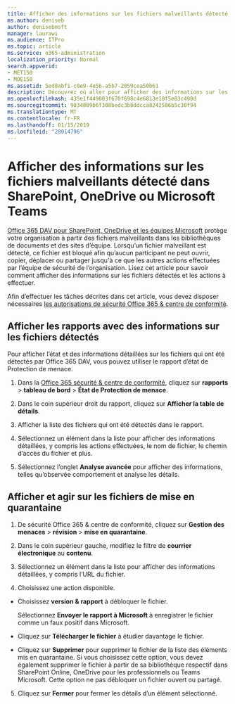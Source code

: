 ```yaml
---
title: Afficher des informations sur les fichiers malveillants détecté dans SharePoint, OneDrive ou Microsoft Teams
ms.author: deniseb
author: denisebmsft
manager: laurawi
ms.audience: ITPro
ms.topic: article
ms.service: o365-administration
localization_priority: Normal
search.appverid:
- MET150
- MOE150
ms.assetid: 5ed8abf1-c0e9-4e5b-a5b7-2059cea50b61
description: Découvrez où aller pour afficher des informations sur les fichiers malveillants détecté dans SharePoint, OneDrive ou équipes et comment effectuer une action sur ces fichiers.
ms.openlocfilehash: 435e1f449003f670f698c4e6813e18f5e83c498d
ms.sourcegitcommit: 9034809b6f308bedc3b8ddcca8242586b5c30f94
ms.translationtype: MT
ms.contentlocale: fr-FR
ms.lasthandoff: 01/15/2019
ms.locfileid: "28014796"
---
```

# <a name="view-information-about-malicious-files-detected-in-sharepoint-onedrive-or-microsoft-teams"></a>Afficher des informations sur les fichiers malveillants détecté dans SharePoint, OneDrive ou Microsoft Teams

[Office 365 DAV pour SharePoint, OneDrive et les équipes Microsoft](atp-for-spo-odb-and-teams.md) protège votre organisation à partir des fichiers malveillants dans les bibliothèques de documents et des sites d’équipe. Lorsqu’un fichier malveillant est détecté, ce fichier est bloqué afin qu’aucun participant ne peut ouvrir, copier, déplacer ou partager jusqu'à ce que les autres actions effectuées par l’équipe de sécurité de l’organisation. Lisez cet article pour savoir comment afficher des informations sur les fichiers détectés et les actions à effectuer. 

Afin d’effectuer les tâches décrites dans cet article, vous devez disposer nécessaires [les autorisations de sécurité Office 365 &amp; centre de conformité](permissions-in-the-security-and-compliance-center.md). 
  
## <a name="view-reports-with-information-about-detected-files"></a>Afficher les rapports avec des informations sur les fichiers détectés

Pour afficher l’état et des informations détaillées sur les fichiers qui ont été détectés par Office 365 DAV, vous pouvez utiliser le rapport d’état de Protection de menace.
  
1. Dans la [Office 365 sécurité &amp; centre de conformité](https://protection.office.com), cliquez sur **rapports** \> **tableau de bord** \> **État de Protection de menace**.
    
2. Dans le coin supérieur droit du rapport, cliquez sur **Afficher la table de détails**.
    
3. Afficher la liste des fichiers qui ont été détectés dans le rapport.
    
4. Sélectionnez un élément dans la liste pour afficher des informations détaillées, y compris les actions effectuées, le nom de fichier, le chemin d’accès du fichier et plus.
    
5. Sélectionnez l’onglet **Analyse avancée** pour afficher des informations, telles qu’observée comportement et analyse les détails. 
  
## <a name="view-and-take-action-on-files-in-quarantine"></a>Afficher et agir sur les fichiers de mise en quarantaine

1. De sécurité Office 365 &amp; centre de conformité, cliquez sur **Gestion des menaces** \> **révision** \> **mise en quarantaine**.
    
2. Dans le coin supérieur gauche, modifiez le filtre de **courrier électronique** au **contenu**.
    
3. Sélectionnez un élément dans la liste pour afficher des informations détaillées, y compris l’URL du fichier.
    
4. Choisissez une action disponible.
    
  - Choisissez **version &amp; rapport** à débloquer le fichier. 
    
    Sélectionnez **Envoyer le rapport à Microsoft** à enregistrer le fichier comme un faux positif dans Microsoft. 
    
  - Cliquez sur **Télécharger le fichier** à étudier davantage le fichier. 
    
  - Cliquez sur **Supprimer** pour supprimer le fichier de la liste des éléments mis en quarantaine. Si vous choisissez cette option, vous devez également supprimer le fichier à partir de sa bibliothèque respectif dans SharePoint Online, OneDrive pour les professionnels ou Teams Microsoft. Cette option ne pas débloquer un fichier ouvert ou partagé. 
    
5. Cliquez sur **Fermer** pour fermer les détails d’un élément sélectionné. 
  
  

